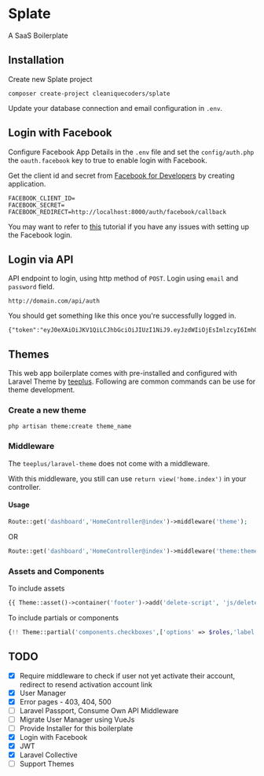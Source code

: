 # Splate

A SaaS Boilerplate

## Installation

Create new Splate project

```
composer create-project cleaniquecoders/splate
```

Update your database connection and email configuration in `.env`.

## Login with Facebook

Configure Facebook App Details in the `.env` file and set the `config/auth.php` the `oauth.facebook` key to true to enable login with Facebook.

Get the client id and secret from [Facebook for Developers](https://developers.facebook.com) by creating application.

```
FACEBOOK_CLIENT_ID=
FACEBOOK_SECRET=
FACEBOOK_REDIRECT=http://localhost:8000/auth/facebook/callback
```

You may want to refer to [this](https://www.youtube.com/watch?v=jBTEcvriY0U) tutorial if you have any issues with setting up the Facebook login.

## Login via API

API endpoint to login, using http method of `POST`. Login using `email` and `password` field.

```
http://domain.com/api/auth
```

You should get something like this once you're successfully logged in.

```
{"token":"eyJ0eXAiOiJKV1QiLCJhbGciOiJIUzI1NiJ9.eyJzdWIiOjEsImlzcyI6Imh0dHA6XC9cL2xvY2FsaG9zdDo4MDAwXC9hcGlcL2F1dGgiLCJpYXQiOjE0NzY5NzMyOTAsImV4cCI6MTQ3Njk3Njg5MCwibmJmIjoxNDc2OTczMjkwLCJqdGkiOiJkYzY3NjMxOTQ3MzYzMmFjMjQ4ZDg0ODgzZTI1N2M3ZiJ9.k5b8ubtSTRi6T8_kqLbxzmN4atC2v4XKAvmyn4a2YEI"}
```

## Themes

This web app boilerplate comes with pre-installed and configured with Laravel Theme by [teeplus](https://github.com/teepluss/laravel-theme). Following are common commands can be use for theme development.

### Create a new theme

```
php artisan theme:create theme_name
```

### Middleware

The `teeplus/laravel-theme` does not come with a middleware. 

With this middleware, you still can use `return view('home.index')` in your controller.

#### Usage

```php
Route::get('dashboard','HomeController@index')->middleware('theme');
```

OR

```php
Route::get('dashboard','HomeController@index')->middleware('theme:theme_name,layout_name');
```

### Assets and Components

To include assets

```php
{{ Theme::asset()->container('footer')->add('delete-script', 'js/delete.js') }}
```

To include partials or components

```php
{!! Theme::partial('components.checkboxes',['options' => $roles,'label' => 'Role', 'selected' => [], 'name' => 'role_id']) !!}
```

## TODO

- [x] Require middleware to check if user not yet activate their account, redirect to resend activation account link
- [x] User Manager
- [x] Error pages - 403, 404, 500
- [ ] Laravel Passport, Consume Own API Middleware
- [ ] Migrate User Manager using VueJs
- [ ] Provide Installer for this boilerplate
- [x] Login with Facebook
- [x] JWT
- [x] Laravel Collective
- [ ] Support Themes
